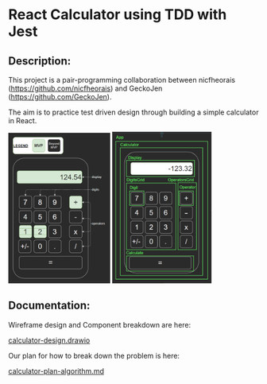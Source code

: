 # React Calculator using TDD with Jest

## Description:

This project is a pair-programming collaboration between nicfheorais
(https://github.com/nicfheorais) and GeckoJen (https://github.com/GeckoJen).

The aim is to practice test driven design through building a simple calculator
in React.

<img src="./public/design-wireframe.png" alt="Wireframe design for calculator" width="205"/>
<img src="./public/design-components.png" alt="React Component breadown for calculator app" width="200"/>

<br />

## Documentation:

Wireframe design and Component breakdown are here:

[calculator-design.drawio](./calculator-design.drawio)

Our plan for how to break down the problem is here:

[calculator-plan-algorithm.md](./calculator-plan-algorithm.md)
